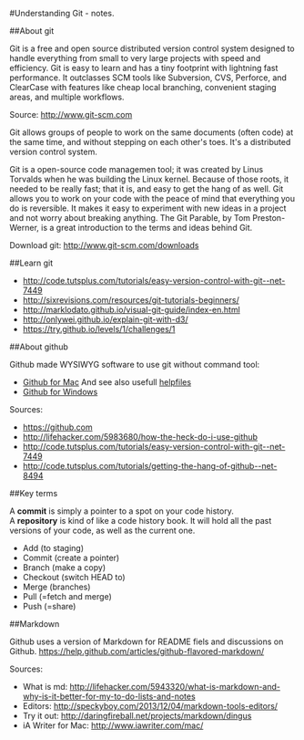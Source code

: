 #Understanding Git - notes. 

##About git

Git is a free and open source distributed version control system designed to handle everything from small to very large projects with speed and efficiency.
Git is easy to learn and has a tiny footprint with lightning fast performance. It outclasses SCM tools like Subversion, CVS, Perforce, and ClearCase with features like cheap local branching, convenient staging areas, and multiple workflows.

Source: http://www.git-scm.com 

Git allows groups of people to work on the same documents (often code) at the same time, and without stepping on each other's toes. It's a distributed version control system.

Git is a open-source code managemen tool; it was created by Linus Torvalds when he was building the Linux kernel. Because of those roots, it needed to be really fast; that it is, and easy to get the hang of as well. Git allows you to work on your code with the peace of mind that everything you do is reversible. It makes it easy to experiment with new ideas in a project and not worry about breaking anything. The Git Parable, by Tom Preston-Werner, is a great introduction to the terms and ideas behind Git.

Download git: http://www.git-scm.com/downloads 

##Learn git

- http://code.tutsplus.com/tutorials/easy-version-control-with-git--net-7449 
- http://sixrevisions.com/resources/git-tutorials-beginners/ 
- http://marklodato.github.io/visual-git-guide/index-en.html 
- http://onlywei.github.io/explain-git-with-d3/ 
- https://try.github.io/levels/1/challenges/1 

##About github

Github made WYSIWYG software to use git without command tool: 
- [Github for Mac](https://mac.github.com) And see also usefull [helpfiles](https://mac.github.com/help.html)
- [Github for Windows](https://windows.github.com)

Sources: 
- https://github.com
- http://lifehacker.com/5983680/how-the-heck-do-i-use-github 
- http://code.tutsplus.com/tutorials/easy-version-control-with-git--net-7449 
- http://code.tutsplus.com/tutorials/getting-the-hang-of-github--net-8494 

##Key terms

A **commit** is simply a pointer to a spot on your code history.  
A **repository** is kind of like a code history book. It will hold all the past versions of your code, as well as the current one.

- Add (to staging)
- Commit (create a pointer)
- Branch (make a copy)
- Checkout (switch HEAD to)
- Merge (branches)
- Pull (=fetch and merge)
- Push (=share)

##Markdown

Github uses a version of Markdown for README fiels and discussions on Github.
https://help.github.com/articles/github-flavored-markdown/ 

Sources:
- What is md: http://lifehacker.com/5943320/what-is-markdown-and-why-is-it-better-for-my-to-do-lists-and-notes 
- Editors: http://speckyboy.com/2013/12/04/markdown-tools-editors/ 
- Try it out: http://daringfireball.net/projects/markdown/dingus
- iA Writer for Mac: http://www.iawriter.com/mac/

